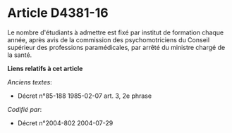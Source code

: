 # Article D4381-16

Le nombre d'étudiants à admettre est fixé par institut de formation chaque année, après avis de la commission des
psychomotriciens du Conseil supérieur des professions paramédicales, par arrêté du ministre chargé de la santé.

**Liens relatifs à cet article**

_Anciens textes_:

  - Décret n°85-188 1985-02-07 art. 3, 2e phrase

_Codifié par_:

  - Décret n°2004-802 2004-07-29
